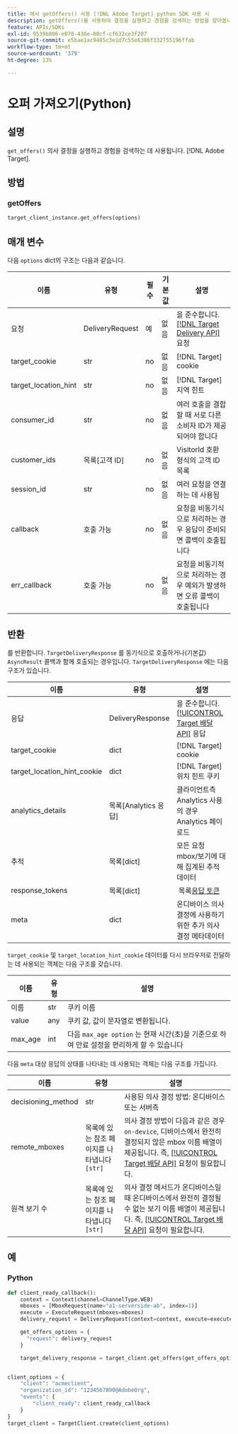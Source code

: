 ```yaml
---
title: 에서 getOffers() 사용 [!DNL Adobe Target] python SDK 사용 시
description: getOffers()를 사용하여 결정을 실행하고 경험을 검색하는 방법을 알아봅니다. [!DNL Adobe Target].
feature: APIs/SDKs
exl-id: 9539b806-e070-430e-80cf-cf632ce3f207
source-git-commit: e5bae1ac9485c3e1d7c55e6386f332755196ffab
workflow-type: tm+mt
source-wordcount: '379'
ht-degree: 13%

---
```


# 오퍼 가져오기(Python)

## 설명

`get_offers()` 의사 결정을 실행하고 경험을 검색하는 데 사용됩니다. [!DNL Adobe Target].


## 방법

### getOffers

```python {line-numbers="true"}
target_client_instance.get_offers(options)
```

## 매개 변수

다음 `options` dict의 구조는 다음과 같습니다.

| 이름 | 유형 | 필수 | 기본값 | 설명 |
| --- | --- | --- | --- | --- |
| 요청 | DeliveryRequest | 예 | 없음 | 을 준수합니다. [[!DNL Target Delivery API]](/help/dev/implement/delivery-api/overview.md) 요청 |
| target_cookie | str | no | 없음 | [!DNL Target] cookie |
| target_location_hint | str | no | 없음 | [!DNL Target] 지역 힌트 |
| consumer_id | str | no | 없음 | 여러 호출을 결합할 때 서로 다른 소비자 ID가 제공되어야 합니다 |
| customer_ids | 목록[고객 ID] | no | 없음 | VisitorId 호환 형식의 고객 ID 목록 |
| session_id | str | no | 없음 | 여러 요청을 연결하는 데 사용됨 |
| callback | 호출 가능 | no | 없음 | 요청을 비동기식으로 처리하는 경우 응답이 준비되면 콜백이 호출됩니다 |
| err_callback | 호출 가능 | no | 없음 | 요청을 비동기적으로 처리하는 경우 예외가 발생하면 오류 콜백이 호출됩니다 |

## 반환

를 반환합니다. `TargetDeliveryResponse` 를 동기식으로 호출하거나(기본값) `AsyncResult` 콜백과 함께 호출되는 경우입니다. `TargetDeliveryResponse` 에는 다음 구조가 있습니다.

| 이름 | 유형 | 설명 |
| --- | --- | --- |
| 응답 | DeliveryResponse | 을 준수합니다. [[!UICONTROL Target 배달 API]](/help/dev/implement/delivery-api/overview.md) 응답 |
| target_cookie | dict | [!DNL Target] cookie |
| target_location_hint_cookie | dict | [!DNL Target] 위치 힌트 쿠키 |
| analytics_details | 목록[Analytics 응답] | 클라이언트측 Analytics 사용의 경우 Analytics 페이로드 |
| 추적 | 목록[dict] | 모든 요청 mbox/보기에 대해 집계된 추적 데이터 |
| response_tokens | 목록[dict] | &#x200B; 목록[응답 토큰](https://experienceleague.adobe.com/docs/target/using/administer/response-tokens.html) |
| meta | dict | 온디바이스 의사 결정에 사용하기 위한 추가 의사 결정 메타데이터 |

`target_cookie` 및 `target_location_hint_cookie` 데이터를 다시 브라우저로 전달하는 데 사용되는 객체는 다음 구조를 갖습니다.

| 이름 | 유형 | 설명 |
| --- | --- | --- |
| 이름 | str | 쿠키 이름 |
| value | any | 쿠키 값, 값이 문자열로 변환됩니다. |
| max_age | int | 다음 `max_age option` 는 현재 시간(초)을 기준으로 하여 만료 설정을 편리하게 할 수 있습니다 |

다음 `meta` 대상 응답의 상태를 나타내는 데 사용되는 객체는 다음 구조를 가집니다.

| 이름 | 유형 | 설명 |
| --- | --- | --- |
| decisioning_method | str | 사용된 의사 결정 방법: 온디바이스 또는 서버측 |
| remote_mboxes | 목록에 있는 참조 페이지를 나타냅니다`[str]` | 의사 결정 방법이 다음과 같은 경우 `on-device`, 디바이스에서 완전히 결정되지 않은 mbox 이름 배열이 제공됩니다. 즉, [[!UICONTROL Target 배달 API]](/help/dev/implement/delivery-api/overview.md) 요청이 필요합니다. |
| 원격 보기 수 | 목록에 있는 참조 페이지를 나타냅니다`[str]` | 의사 결정 메서드가 온디바이스일 때 온디바이스에서 완전히 결정될 수 없는 보기 이름 배열이 제공됩니다. 즉, [[!UICONTROL Target 배달 API]](/help/dev/implement/delivery-api/overview.md) 요청이 필요합니다. |

## 예

### Python

```python {line-numbers="true"}
def client_ready_callback():
    context = Context(channel=ChannelType.WEB)
    mboxes = [MboxRequest(name="a1-serverside-ab", index=1)]
    execute = ExecuteRequest(mboxes=mboxes)
    delivery_request = DeliveryRequest(context=context, execute=execute)

    get_offers_options = {
      "request": delivery_request
    }

    target_delivery_response = target_client.get_offers(get_offers_options)


client_options = {
    "client": "acmeclient",
    "organization_id": "1234567890@AdobeOrg",
    "events": {
        "client_ready": client_ready_callback
    }
}
target_client = TargetClient.create(client_options)
```

